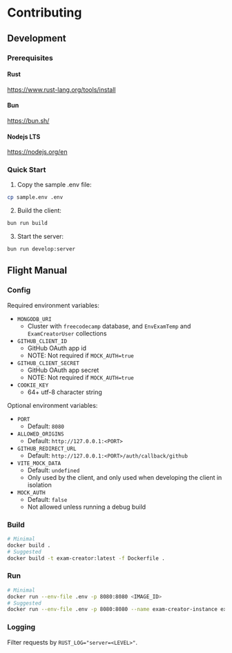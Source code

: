 # Contributing

## Development

### Prerequisites

#### Rust

https://www.rust-lang.org/tools/install

#### Bun

https://bun.sh/

#### Nodejs LTS

https://nodejs.org/en

### Quick Start

1. Copy the sample .env file:

```bash
cp sample.env .env
```

2. Build the client:

```bash
bun run build
```

3. Start the server:

```bash
bun run develop:server
```

## Flight Manual

### Config

Required environment variables:

- `MONGODB_URI`
  - Cluster with `freecodecamp` database, and `EnvExamTemp` and `ExamCreatorUser` collections
- `GITHUB_CLIENT_ID`
  - GitHub OAuth app id
  - NOTE: Not required if `MOCK_AUTH=true`
- `GITHUB_CLIENT_SECRET`
  - GitHub OAuth app secret
  - NOTE: Not required if `MOCK_AUTH=true`
- `COOKIE_KEY`
  - 64+ utf-8 character string

Optional environment variables:

- `PORT`
  - Default: `8080`
- `ALLOWED_ORIGINS`
  - Default: `http://127.0.0.1:<PORT>`
- `GITHUB_REDIRECT_URL`
  - Default: `http://127.0.0.1:<PORT>/auth/callback/github`
- `VITE_MOCK_DATA`
  - Default: `undefined`
  - Only used by the client, and only used when developing the client in isolation
- `MOCK_AUTH`
  - Default: `false`
  - Not allowed unless running a debug build

### Build

```bash
# Minimal
docker build .
# Suggested
docker build -t exam-creator:latest -f Dockerfile .
```

### Run

```bash
# Minimal
docker run --env-file .env -p 8080:8080 <IMAGE_ID>
# Suggested
docker run --env-file .env -p 8080:8080 --name exam-creator-instance exam-creator:latest
```

### Logging

Filter requests by `RUST_LOG="server=<LEVEL>"`.
